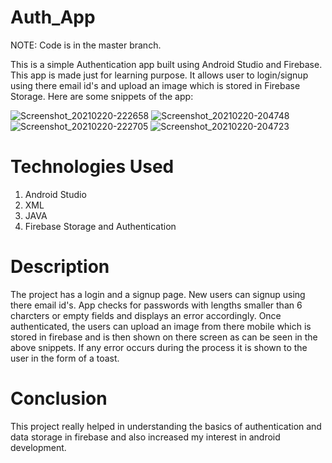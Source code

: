 # Auth_App
NOTE: Code is in the master branch.

This is a simple Authentication app built using Android Studio and Firebase. This app is made just for learning purpose. It allows user to login/signup using there email id's and upload an image which is stored in Firebase Storage. Here are some snippets of the app:

![Screenshot_20210220-222658](https://user-images.githubusercontent.com/69216934/108603021-67aedb00-73cb-11eb-9646-5b4972f58d9d.jpg)
![Screenshot_20210220-204748](https://user-images.githubusercontent.com/69216934/108603033-7f865f00-73cb-11eb-9d3b-61e50cfcad14.jpg)
![Screenshot_20210220-222705](https://user-images.githubusercontent.com/69216934/108603039-87460380-73cb-11eb-9086-9afa9c0ba938.jpg)
![Screenshot_20210220-204723](https://user-images.githubusercontent.com/69216934/108603042-8b722100-73cb-11eb-8158-d5b9a876baa8.jpg)

# Technologies Used
1. Android Studio
2. XML
3. JAVA
4. Firebase Storage and Authentication

# Description
The project has a login and a signup page. New users can signup using there email id's. App checks for passwords with lengths smaller than 6 charcters or empty fields and displays an error accordingly. Once authenticated, the users can upload an image from there mobile which is stored in firebase and is then shown on there screen as can be seen in the above snippets. If any error occurs during the process it is shown to the user in the form of a toast.

# Conclusion

This project really helped in understanding the basics of authentication and data storage in firebase and also increased my interest in android development.
